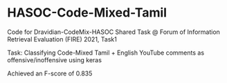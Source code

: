 # HASOC-Code-Mixed-Tamil 
Code for Dravidian-CodeMix-HASOC Shared Task @ Forum of Information Retrieval Evaluation (FIRE) 2021, Task1 

Task: Classifying Code-Mixed Tamil + English YouTube comments as offensive/inoffensive using keras 

Achieved an F-score of 0.835 
